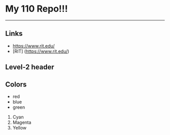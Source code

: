 # My 110 Repo!!!

---

## Links
-  https://www.rit.edu/
-  [RIT] (https://www.rit.edu/)
  
## Level-2 header 

## Colors

- red
- blue
- green

1. Cyan
2. Magenta
3. Yellow
